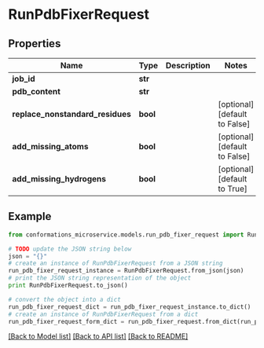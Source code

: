 # RunPdbFixerRequest


## Properties

Name | Type | Description | Notes
------------ | ------------- | ------------- | -------------
**job_id** | **str** |  | 
**pdb_content** | **str** |  | 
**replace_nonstandard_residues** | **bool** |  | [optional] [default to False]
**add_missing_atoms** | **bool** |  | [optional] [default to False]
**add_missing_hydrogens** | **bool** |  | [optional] [default to True]

## Example

```python
from conformations_microservice.models.run_pdb_fixer_request import RunPdbFixerRequest

# TODO update the JSON string below
json = "{}"
# create an instance of RunPdbFixerRequest from a JSON string
run_pdb_fixer_request_instance = RunPdbFixerRequest.from_json(json)
# print the JSON string representation of the object
print RunPdbFixerRequest.to_json()

# convert the object into a dict
run_pdb_fixer_request_dict = run_pdb_fixer_request_instance.to_dict()
# create an instance of RunPdbFixerRequest from a dict
run_pdb_fixer_request_form_dict = run_pdb_fixer_request.from_dict(run_pdb_fixer_request_dict)
```
[[Back to Model list]](../README.md#documentation-for-models) [[Back to API list]](../README.md#documentation-for-api-endpoints) [[Back to README]](../README.md)


